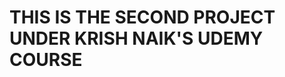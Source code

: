 THIS IS THE SECOND PROJECT UNDER KRISH NAIK'S UDEMY COURSE
==========================================================